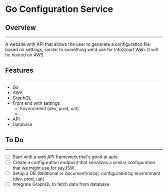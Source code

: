 # Go Configuration Service

## Overview

---

A website with API that allows the user to generate a configuration file based on settings, similar to something we'd use for InfoSmart Web. It will be hosted on AWS.

## Features

---

- Go
- AWS
- GraphQL
- Front end with settings
  - Environment (dev, prod, uat)
  - ...
- API
- Database

## To Do

---

- [ ]  Start with a web API framework that's good at apis.
- [ ]  Create a configuration endpoint that serializes a similar configuration that we might use for say ISW
- [ ]  Setup a DB. Relational or document/nosql, configurable by environment (dev, prod, uat)
- [ ]  Integrate GraphQL to fetch data from database
